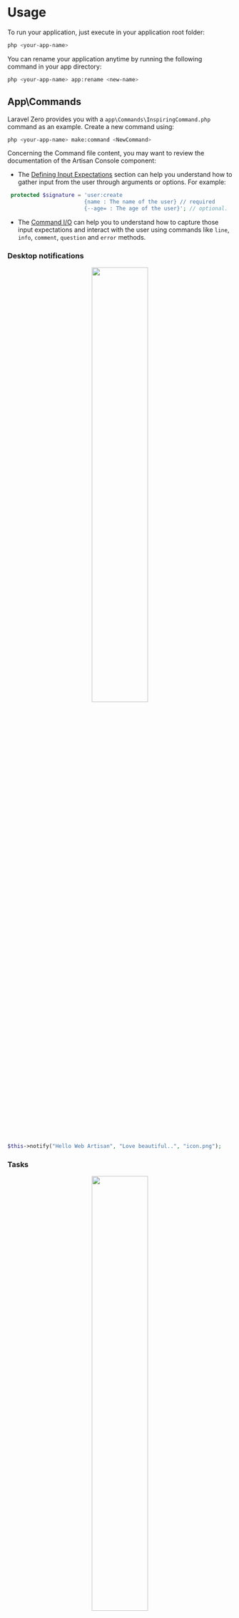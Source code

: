 # Usage

To run your application, just execute in your application root folder:

```bash
php <your-app-name>
```

You can rename your application anytime by running the following command in your app directory:

```bash
php <your-app-name> app:rename <new-name>
```

## App\Commands

Laravel Zero provides you with a `app\Commands\InspiringCommand.php` command as an example. Create a new command using:

```bash
php <your-app-name> make:command <NewCommand>
```

Concerning the Command file content, you may want to review the documentation of the Artisan Console component:

- The [Defining Input Expectations](https://laravel.com/docs/5.6/artisan#defining-input-expectations) section can help you understand
 how to gather input from the user through arguments or options. For example:

```php
 protected $signature = 'user:create
                        {name : The name of the user} // required
                        {--age= : The age of the user}'; // optional.
```

- The [Command I/O](https://laravel.com/docs/5.6/artisan#command-io) can help you to understand how to capture those input expectations and
interact with the user using commands like `line`, `info`, `comment`, `question` and `error` methods.

<a href="desktop-notifications"></a>
### Desktop notifications

<p align="center">
    <img src="https://raw.githubusercontent.com/nunomaduro/laravel-desktop-notifier/stable/docs/icon.png" width="50%">
</p>


```php
$this->notify("Hello Web Artisan", "Love beautiful..", "icon.png");
```

### Tasks

<p align="center">
    <img src="https://raw.githubusercontent.com/nunomaduro/laravel-console-task/master/docs/example.png" width="50%">
</p>

```php
$this->task("Installing Laravel", function () {
    return true;
});

$this->task("Doing something else", function () {
    return false;
});

```

### Interactive Menus

<p align="center">
    <img src="https://raw.githubusercontent.com/nunomaduro/laravel-console-menu/master/docs/example.png" width="50%">
</p>

```php
$option = $this->menu('Pizza menu', [
    'Freshly baked muffins',
    'Freshly baked croissants',
    'Turnovers, crumb cake, cinnamon buns, scones',
])->open();

$this->info("You have chosen the option number #$option");
```

Here’s how you can change the appearance of the menu with a fluent API:

```php
$this->menu($title, $options)
    ->setForegroundColour('green')
    ->setBackgroundColour('black')
    ->setWidth(200)
    ->setPadding(10)
    ->setMargin(5)
    ->setExitButtonText("Abort")
    // remove exit button with
    // ->disableDefaultItems()
    ->setUnselectedMarker('❅')
    ->setSelectedMarker('✏')
    ->setTitleSeparator('*-')
    ->addLineBreak('<3', 2)
    ->addStaticItem('AREA 2')
    ->open();
```

### List of commands

The default command of your application contains a list of commands. That list of commands
can be configured using `config/commands.php`:

| Property  | Description
| ------------- | -------------
| default  | The default application command when no command name is provided.
| paths  | The "paths" that should be loaded by the console's kernel.
| add  | Here you may specify which commands classes you wish to include.
| hidden  | Adds the provided commands, but make them hidden.
| remove  | Removes the list of commands provided.

## App\ServiceProviders

Laravel Zero recommends the usage of [Laravel Service Providers](https://laravel.com/docs/5.6/providers) for defining concrete
implementations. Define them in `app\Providers\AppServiceProvider.php` or create new service providers.
The `config/app.php` *providers* array contains the registered service providers.
Below there is an example of a concrete implementation bound to a contract/interface.

```php
    public function register()
    {
        $this->app->singleton(Contract::class, function ($app) {
            return new Concrete(config('database'));
        });
    }

    app(Contract::class) // Returns a Concrete implementation.
```

## Config

The `config\app.php` file contains your application configuration. In this file you can create new configuration settings, such as `foo => true`. You can then access the configuration using `config('app.foo')`.

All files in the `config` folder are automatically registered as configuration files.
You can also create specific configuration files, e.g: `app\bar.php` and access it with `config('bar')`.

Finally, before you distribute your application to the world, you should always set the application context to production by modifying `config/app.php`:

```php
    'production' => true,
```

## Tests

The `tests` folder contains your `phpunit` tests. By default, the Laravel Zero ships with an *Integration* suite that can be used as follows:

```php
use Tests\TestCase;
use Illuminate\Support\Facades\Artisan;

class InspiringCommandTest extends TestCase
{
    /**
     * A basic test example.
     */
    public function testInspiringCommand(): void
    {
        Artisan::call('inspiring');

        $this->assertContains('Leonardo da Vinci', Artisan::output());
    }
}
```

Running your application *tests*:

```bash
./vendor/bin/phpunit
```

<a href="database"></a>
## Database

If you want to push your console app to the next level, Laravel Zero allows you to install a **Database** component out of the box! As you might have already guessed, it is Laravel's [Eloquent](https://laravel.com/docs/5.6/eloquent) component that works like a breeze in the Laravel Zero environment too.

```bash
php <your-app-name> app:install database
```

Usage:

```php
use Illuminate\Support\Facades\DB;

DB::table('users')->insert(
    ['email' => 'enunomaduro@gmail.com']
);

$users = DB::table('users')->get();
```

Laravel [Database Migrations](https://laravel.com/docs/5.6/migrations) and [Database Seeding](https://laravel.com/docs/5.6/seeding) features are also included.

<a href="log"></a>
## Log

Laravel Zero allows you to install a **Log** component.

```bash
php <your-app-name> app:install log
```

Usage:

```php
use Illuminate\Support\Facades\Log;

Log::emergency($message);
Log::alert($message);
Log::critical($message);
Log::error($message);
Log::warning($message);
Log::notice($message);
Log::info($message);
Log::debug($message);
```

## Filesystem

If you want to move files in your system, or to different providers like AwsS3 and Dropbox, Laravel Zero ships with the [Filesystem](https://laravel.com/docs/5.6/filesystem) component by default.

Note: The root directory is `your-app-name/storage/app`.

```php
use Illuminate\Support\Facades\Storage;

Storage::put("reminders.txt", "Task 1");

```

<a href="scheduler"></a>
## Scheduler

Laravel Zero ships with the [Task Scheduling](https://laravel.com/docs/5.6/scheduling) system of Laravel. To use the scheduler, you need to periodically execute your application. For example, you may want to add the following Cron entry to your server:

```
* * * * * php /path-to-your-project/your-app-name schedule:run >> /dev/null 2>&1
```

You may define all of your scheduled tasks in the `schedule` method of the command:
```php
    public function schedule(Schedule $schedule): void
    {
        $schedule->command(static::class)->everyMinute();
    }
```

<a href="dotenv"></a>
## Environment Configuration

You may want to install the [DotEnv PHP](https://github.com/vlucas/phpdotenv) component.
It is often helpful to have different configuration values based on the environment the application is running in.

```bash
php <your-app-name> app:install dotenv
```

The installation will create an empty `.env.example` on your project root. You should rename it manually to `.env`.

Usage:
Assuming that your `.env` contains:
```
SECRET_KEY=234567
```

You can access those variables using the `env()` helper:
```php
echo env('SECRET_KEY') // outputs 234567
```

<a href="build-a-standalone-application"></a>
## Building a standalone application

Your Laravel Zero project, by default, allows you to build a standalone PHAR archive to ease the deployment or distribution of your project.

```bash
php your-app-name app:build <your-build-name>
```

The build will provide a single phar archive, ready to use, containing all the code of your project and its dependencies. You will then be able to execute it directly:

```bash
./builds/<your-build-name>
```

or on Windows:

```bash
C:\application\path> php builds\<your-build-name>
```

## Collision

Love [Whoops](http://filp.github.io/whoops/) on Laravel? Get ready for Collision!

<p align="center">
    <img src="https://raw.githubusercontent.com/nunomaduro/collision/stable/docs/example.png" width="50%">
</p>

Get more details: [https://github.com/nunomaduro/collision](https://github.com/nunomaduro/collision).

## Tinker

[Laravel Tinker](https://github.com/laravel/tinker) is a powerful REPL for Laravel. [Jorge González](https://github.com/scrubmx) made it available for Laravel Zero.

Get more details: [https://github.com/intonate/tinker-zero](https://github.com/intonate/tinker-zero).
